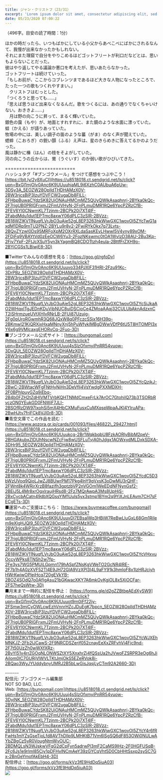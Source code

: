 ```yaml
---
title: ジャン・クリストフ（23/31）
excerpt: 'Lorem ipsum dolor sit amet, consectetur adipiscing elit, sed do eiusmod tempor incididunt ut labore et dolore magna aliqua. Praesent elementum facilisis leo vel fringilla est ullamcorper eget. At imperdiet dui accumsan sit amet nulla facilisi morbi tempus.'
date: 05/23/2020 07:00:22
---
```


（496字。目安の読了時間：1分）  
  
ほかの時だったら、いつもばかにしている小父からあべこべにばかにされるなんて、我慢が出来なかったかもしれない。  
それにまた理窟で自分をやりこめるほどゴットフリートが利口だなどとは、思いもよらないことだった。  
彼はやり返してやる議論か悪口を考えたが、思いあたらなかった。  
ゴットフリートは続けていった。  
「もしお前が、ここからコブレンツまであるほど大きな人物になったところで、たった一つの歌もつくれやすまい。」  
　クリストフはむっとした。  
「つくろうと思っても……」  
「思えば思うほど出来なくなるんだ。歌をつくるには、あの通りでなくちゃいけない。おききよ……」  
　月は野の向こうに昇って、まるく輝いていた。  
銀色の靄（もや）が、地面とすれすれに、また鏡のような水面に漂っていた。  
蛙（かえる）が語りあっていた。  
牧場の中には、美しい調子の笛のような蟇（がま）のなく声が聞えていた。  
蟋蟀（こおろぎ）の鋭い顫（ふる）え声は、星のきらめきに答えてるかのようだった。  
風は静かに榛（はん）の枝をそよがしていた。  
河の向こうの丘からは、鶯（うぐいす）のか弱い歌がひびいてきた。  
  
\=========================  
ハッシュタグ「#ブンゴウメール」をつけて感想をつぶやこう！　  
[https://bit.ly/2y8XuCI](https://u8518018.ct.sendgrid.net/ls/click?upn=BxGl1mjOlv0Anc6K9UUuuhjaML9i6XzhC0AUbuA6pUw-3DSy3A_5EOZW28OpIldTHDHAMzX0V-2BW3rjcsBjP3IzuYDVFCW2ugaDb8FlLL-2FHbpBuwaCYdzSK82UiONAuHMCmMZ5QUyQWlkAsaqhnrj-2BYka0kQc-2F7rigUB0PRlGFrxmJ2FmUVHyN-2FnPLmuDMR1RQe6YpcPZRzCfB-2FEV6YI0CNwmKL7Tzjnm-2BCPk20i7XT4lF-2FabdMdu1dut1EPTmc8axwY06dPLC3zSIR-2BVzz-2B18WZIKV11NuqfLVrJbO3uAie52gL8EP3263hkWjwGXC1wovOl5ZYcTwG1axdM1DRp9mTU2PNZ-2BYLu9r8v2-2FwiRYkOkx7q73Lvts-2BQvZYzwl0Ds95MRFoXpM2OXrRXLdaSasKEvLHwwI5V4vny89xOM-2FDiFq9VBAYtVd0zEeOCW6Yu3-2FozNKswmc0tOA1WvIzD38AU-2Bu3Kp-2Fiv7YpF-2FtJcXSuY5yn3kYagmBQ8CDOTtzh4eula-2BttfFrZXH9o-2BYiCGSs1LBiwjE8-3D)  
  
■Twitterでみんなの感想を見る：[https://goo.gl/rgfoDv](https://u8518018.ct.sendgrid.net/ls/click?upn=BxGl1mjOlv0Anc6K9UUuuvo334PJXlF31HRI-2Fzu91Kc-3DrPBz_5EOZW28OpIldTHDHAMzX0V-2BW3rjcsBjP3IzuYDVFCW2ugaDb8FlLL-2FHbpBuwaCYdzSK82UiONAuHMCmMZ5QUyQWlkAsaqhnrj-2BYka0kQc-2F7rigUB0PRlGFrxmJ2FmUVHyN-2FnPLmuDMR1RQe6YpcPZRzCfB-2FEV6YI0CNwmKL7Tzjnm-2BCPk20i7XT4lF-2FabdMdu1dut1EPTmc8axwY06dPLC3zSIR-2BVzz-2B18WZIKV11NuqfLVrJbO3uAie52gL8EP3263hkWjwGXC1wovOl5ZYcSiJkaAO2WHqxITgJEDnKDuVibNUC8uiDSCioCe4ZMoaAAqj32CULUbAknAdzxnCT2jSHrmzueUVtXHIvRNrLB-2FUi87Uzujg-2Fg0pUroRGwmhR3Q68JQxW8q0PFczcSSjx16H39p-2BKmwI21KiQRXixHxaMNnyXnj5hPuWfyklMBgDWwVDfP6tU5T8HTOMPI3xY6x6g9VMlcaxgEHORvCq-2Fuo-3D)  
■ブンゴウメール公式サイト：[https://bungomail.com](https://u8518018.ct.sendgrid.net/ls/click?upn=BxGl1mjOlv0Anc6K9UUuuj4sSlzOfxmyiPnRR54vuow-3DxQUt_5EOZW28OpIldTHDHAMzX0V-2BW3rjcsBjP3IzuYDVFCW2ugaDb8FlLL-2FHbpBuwaCYdzSK82UiONAuHMCmMZ5QUyQWlkAsaqhnrj-2BYka0kQc-2F7rigUB0PRlGFrxmJ2FmUVHyN-2FnPLmuDMR1RQe6YpcPZRzCfB-2FEV6YI0CNwmKL7Tzjnm-2BCPk20i7XT4lF-2FabdMdu1dut1EPTmc8axwY06dPLC3zSIR-2BVzz-2B18WZIKV11NuqfLVrJbO3uAie52gL8EP3263hkWjwGXC1wovOl5ZYcQzjkJ-2BwC-2BWtacWFgFNtHyNiHn3DeVflj4VsYwdgPXXMDXH-2F0BPhIpuyGZq9iEbq-2B4b0FZH2tZdHIVMTVrbKQHTNMdCmxeFrLk7ArOC7GtohilQ73b3TSORbRvczON0YEukGD0FNWiF7JLI-2BSOfRzDW97lxohSi5mX4HbCXMuFusxCuMXqspWpaAJKl4YIruAPa-2BwHJtv7friFCk8VJI0r8-3D)  
■青空文庫でこの作品を読む：[https://www.aozora.gr.jp/cards/001093/files/46822\_29427.html](https://u8518018.ct.sendgrid.net/ls/click?upn=BxGl1mjOlv0Anc6K9UUuukcg-2Br1WqkbqbU8FzkAORlyBibM2peV-2BHGAkubxZIDUhNscwNZcFjw8wUSFLuTvjA0hJdgx1AOWxydMLDxkSDXA-3DHr95_5EOZW28OpIldTHDHAMzX0V-2BW3rjcsBjP3IzuYDVFCW2ugaDb8FlLL-2FHbpBuwaCYdzSK82UiONAuHMCmMZ5QUyQWlkAsaqhnrj-2BYka0kQc-2F7rigUB0PRlGFrxmJ2FmUVHyN-2FnPLmuDMR1RQe6YpcPZRzCfB-2FEV6YI0CNwmKL7Tzjnm-2BCPk20i7XT4lF-2FabdMdu1dut1EPTmc8axwY06dPLC3zSIR-2BVzz-2B18WZIKV11NuqfLVrJbO3uAie52gL8EP3263hkWjwGXC1wovOl5ZYcdC5D3bWzUVoq9QioLJwZJ8BUwrPM17Pkg4lnY9qVxsK3oDwMU3rQHF-2FWnt8k4WRirXrzB8fazifh3gptzbVP2nVGOm1WeEDdNFNynGsf2-2BEiJ5L4Mr8xrOgxlraujHRsd8-2Fz7MQrAwpA3Ms8UpHjS-2BxCycbACatn49dbXQGssYlM1UuIs5yx3stmp1BYm2q9YiXJnLEAvm7CH7sFECgETs-3D)  
■運営へのご支援はこちら： [https://www.buymeacoffee.com/bungomail](https://u8518018.ct.sendgrid.net/ls/click?upn=BxGl1mjOlv0Anc6K9UUuuvDl7EBsalWq3HBiW7ReBwLluGxL68Gm1RiIem9eXlgHJQI9_5EOZW28OpIldTHDHAMzX0V-2BW3rjcsBjP3IzuYDVFCW2ugaDb8FlLL-2FHbpBuwaCYdzSK82UiONAuHMCmMZ5QUyQWlkAsaqhnrj-2BYka0kQc-2F7rigUB0PRlGFrxmJ2FmUVHyN-2FnPLmuDMR1RQe6YpcPZRzCfB-2FEV6YI0CNwmKL7Tzjnm-2BCPk20i7XT4lF-2FabdMdu1dut1EPTmc8axwY06dPLC3zSIR-2BVzz-2B18WZIKV11NuqfLVrJbO3uAie52gL8EP3263hkWjwGXC1wovOl5ZYcVHxvuOccvWPks8TNSh2w7fp-2Fe3ys7WG5PMUiLGpmn179hASpfZNsKgVWeTO2GcNR4lRE-2F7b1h4A0zXVF52Tl4E9JH72GlA9VzXPl3I4L9aFY91k3hmloF8x1lzHRJciyhHWrKwiwOPlejHcq720gEVkYB-2BOZ4SOdQ7o0AfIgAsu21bGKwacXKY7A6mkOvKgiOL8x5XiOCFar-2FS7heQsWtw-3D)  
■月末まで一時的に配信を停止： [https://forms.gle/d2gZZBtbeAEdXySW9](https://u8518018.ct.sendgrid.net/ls/click?upn=BxGl1mjOlv0Anc6K9UUuuot9m0iFf22jy-2FSmw3mjCyOWLcwEzhVnnrHZcJDuEgK7bpcn_5EOZW28OpIldTHDHAMzX0V-2BW3rjcsBjP3IzuYDVFCW2ugaDb8FlLL-2FHbpBuwaCYdzSK82UiONAuHMCmMZ5QUyQWlkAsaqhnrj-2BYka0kQc-2F7rigUB0PRlGFrxmJ2FmUVHyN-2FnPLmuDMR1RQe6YpcPZRzCfB-2FEV6YI0CNwmKL7Tzjnm-2BCPk20i7XT4lF-2FabdMdu1dut1EPTmc8axwY06dPLC3zSIR-2BVzz-2B18WZIKV11NuqfLVrJbO3uAie52gL8EP3263hkWjwGXC1wovOl5ZYcWJXEhMNKJZ-2Fb2lJCawS-2F9NRCDSZerjf052cnayEeXxZRFvhVi4Fjc9nd-2F7t50UzZh0wWXfXRz-2BvYl51v4rrZGOqNLONWSZtXY5XnxhrZj4fQSsUa2hJVwoFZSRPR3eOg6hJiAiIom0lC7GURjVlWVLTKtJmjOkS5EZeRVok8i-2BQao3WyJYUddybnyUMRJ2B5bLwGisJqsjLyCTm92A2660-3D)  
  
\-------  
配信元: ブンゴウメール編集部  
NOT SO BAD, LLC.  
Web: [https://bungomail.com](https://u8518018.ct.sendgrid.net/ls/click?upn=BxGl1mjOlv0Anc6K9UUuuj4sSlzOfxmyiPnRR54vuow-3DyjNK_5EOZW28OpIldTHDHAMzX0V-2BW3rjcsBjP3IzuYDVFCW2ugaDb8FlLL-2FHbpBuwaCYdzSK82UiONAuHMCmMZ5QUyQWlkAsaqhnrj-2BYka0kQc-2F7rigUB0PRlGFrxmJ2FmUVHyN-2FnPLmuDMR1RQe6YpcPZRzCfB-2FEV6YI0CNwmKL7Tzjnm-2BCPk20i7XT4lF-2FabdMdu1dut1EPTmc8axwY06dPLC3zSIR-2BVzz-2B18WZIKV11NuqfLVrJbO3uAie52gL8EP3263hkWjwGXC1wovOl5ZYcY4r6fRFwHs1mYZsGseTjoLfd8AVThDllp9LMHKtB71Vm6lSgSQ6dF853OWi0NULwAYbZBgCz5yR0VougNtmWvOUC-2BDMQLsN3WJskwVFqG2dCpFyn5adrwPl3mF2CaMS9IHz-2F0HGFUSqB-2Fc6Js1e9rlml85Ciy1pDFHvlNCmAeY39zGYCqVht5D0CbHHtSsxp2sySC7Gx-2BnGeYmofAkEbH4-3D)  
配信停止：[https://goo.gl/forms/kVz3fE9HdDq5iuA03](https://goo.gl/forms/kVz3fE9HdDq5iuA03)  
![](https://u8518018.ct.sendgrid.net/wf/open?upn=ypZaqTjaYrwJSsa-2BLe7H7RcvxSux8rtM6dMtnptkxLQMLiJbmQ03whDMSt9-2BvxM-2BKE6ujadHWCHS-2FYDUUXrKB1ko48yvbyCc0cRihB-2Fp5Bay9wjnwFFFSOMUGZ1XsQFLK8tuHQBFLXFSkOiVMoxZU10eQCCypnpnrDEL62qdDRbf-2BUpu9Rc5yIGpH8z7-2FCGnOBHk7EhsFLeCXHG0FZBU1n6g3zvYaQn3b42RQEFy41U-2FfPmEL0A1B1mtcC5BxJ46OZGZhzVxtj7VoMsLERR0fSuC-2BRl63ge0-2F3o8C-2BMfLyT8im9O-2FNcb0rcxDfvlXxMy1vSjGcCYB7jHD-2BNiYVEDdFIgO6T-2Fka33od5Z9nvebWfGGx4Nk7SXmRLNbNPcc93zLkI6eNj-2FzJSBW9QVwxMDEZKGEgH0S8Kgkfvz8-2Bzk5KJjSqYvb-2FiUPjU5UlLeEadqHe88cWZXSiaCne4Z-2Blz7VccwEe-2F5vjvnCBhefi3SLEQ-3D)